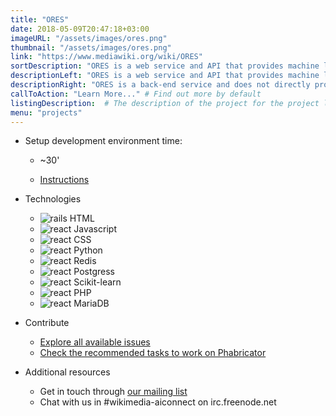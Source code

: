 ```yaml
---
title: "ORES"
date: 2018-05-09T20:47:18+03:00
imageURL: "/assets/images/ores.png"
thumbnail: "/assets/images/ores.png"
link: "https://www.mediawiki.org/wiki/ORES"
sortDescription: "ORES is a web service and API that provides machine learning as a service for Wikimedia projects maintained by the Scoring Platform team. The system is designed to help automate critical wiki-work – for example, vandalism detection and removal. Currently, the two general types of scores that ORES generates are in the context of “edit quality” and “article quality.” "
descriptionLeft: "ORES is a web service and API that provides machine learning as a service for Wikimedia projects maintained by the Scoring Platform team. The system is designed to help automate critical wiki-work – for example, vandalism detection and removal. Currently, the two general types of scores that ORES generates are in the context of “edit quality” and “article quality.” "
descriptionRight: "ORES is a back-end service and does not directly provide a way to make use of the scores. If you'd like to use ORES scores, check our list of tools that use ORES scores. If ORES doesn't support your wiki yet, see our instructions for requesting support."
callToAction: "Learn More..." # Find out more by default
listingDescription:  # The description of the project for the project listing, if no description is provided the content of the sortDescription will be used
menu: "projects"
---
```


- Setup development environment time:

  - ~30'

  - [Instructions](https://github.com/wiki-ai/ores)

- Technologies

  - ![rails](/assets/images/html.png) HTML
  - ![react](/assets/images/javascript.png) Javascript
  - ![react](/assets/images/css.png) CSS
  - ![react](/assets/images/python-logo.png) Python
  - ![react](/assets/images/redis-logo.png) Redis
  - ![react](/assets/images/postgress.png) Postgress
  - ![react](/assets/images/scikit-learn.png) Scikit-learn
  - ![react](/assets/images/php.png) PHP
  - ![react](/assets/images/mariadb.png) MariaDB

- Contribute

  - [Explore all available issues](https://www.mediawiki.org/wiki/ORES/issues)
  - [Check the recommended tasks to work on Phabricator](https://phabricator.wikimedia.org/tag/scoring-platform-team-backlog)

- Additional resources

  - Get in touch through [our mailing list](https://lists.wikimedia.org/mailman/listinfo/ai)
  - Chat with us in #wikimedia-aiconnect on irc.freenode.net
